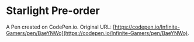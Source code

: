 # Starlight Pre-order

A Pen created on CodePen.io. Original URL: [https://codepen.io/Infinite-Gamers/pen/BaeYNWo](https://codepen.io/Infinite-Gamers/pen/BaeYNWo).

